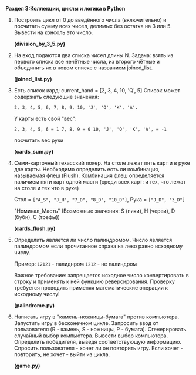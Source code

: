 **Раздел 3:Коллекции, циклы и логика в Python**

1. Построить цикл от 0 до введённого числа (включительно) и посчитать сумму всех чисел, делимых без остатка на 3 или 5.
   Вывести на консоль это число.
   
   **(division_by_3_5.py)**

2. На вход подаются два списка чисел длины N.
   Задача: взять из первого списка все нечётные числа, из второго чётные и объединить их в новом списке
   с названием joined_list.
   
   **(joined_list.py)**

3. Есть список кард:
   current_hand = [2, 3, 4, 10, 'Q', 5]
   Список может содержать следующие значения:

   `2, 3, 4, 5, 6, 7, 8, 9, 10, 'J', 'Q', 'K', 'A'.`
  
   У карты есть свой "вес":

   `2, 3, 4, 5, 6 = 1
    7, 8, 9 = 0
    10, 'J', 'Q', 'K', 'A', = -1`
  
   посчитать вес руки
   
   **(cards_sum.py)**

4. Семи-карточный техасский покер. На столе лежат пять карт и в руке две карты.
   Необходимо определить есть ли комбинация, называемая флеш (Flush).
   Комбинация флеш определяется наличием пяти карт одной масти (среди всех карт: и тех, что лежат на столе
   и тех что в руке)

   Стол = `["A_S", "J_H", "7_D", "8_D", "10_D"]`, Рука = `["J_D", "3_D"]`

   "Номинал_Масть" (Возможные значения: S (пики), H (черви), D (буби), C (трефы))
   
   **(cards_flush.py)**
   
5. Определить является ли число палиндромом. Число является палиндромом если прочитанное
   справа на лево равно исходному числу.
   
      Пример: `12121` - палиднром `1212` - не палиндром
   
   Важное требование: запрещается исходное число конвертировать в строку и применять к ней функцию реверсирования. 
   Проверку требуется проводить применяя математические операции к исходному числу!
   
   **(palindrome.py)**
   
6. Написать игру в "камень-ножницы-бумага" против компьютера.
   Запустить игру в бесконечном цикле. Запросить ввод от пользователя (R - камень, S - ножницы, P - бумага). 
   Сгенерировать случайный выбор компьютера. Вывести выбор компьютера. 
   Определить победителя, выведя соответствующую информацию. Спросить пользователя - хочет ли он повторить игру. 
   Если хочет - повторить, не хочет - выйти из цикла.
   
   **(game.py)**
   